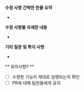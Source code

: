 **수정 사항 간략한 한줄 요약**

- 

**수정 사항들 자세한 내용**

- 

**기타 질문 및 특이 사항**

- 

** 유의사항!! **

- [ ]  수정한 기능이 제대로 실행되는지 확인
- [ ]  PR에 대해 팀원들에게 공지

